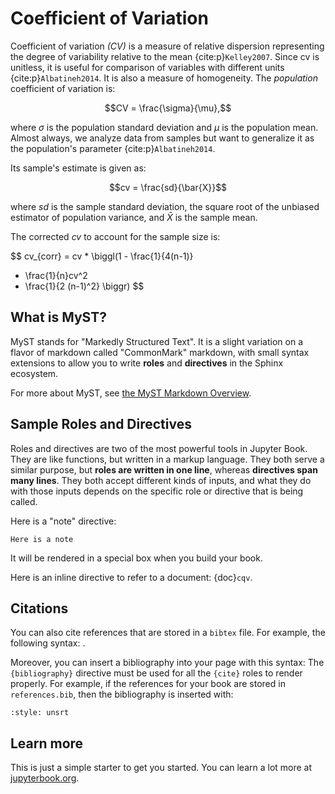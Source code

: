 # Coefficient of Variation

Coefficient of variation _($CV$)_ is a measure of relative dispersion representing the degree of variability relative to the mean {cite:p}`Kelley2007`. Since cv is unitless, it is useful for comparison of variables with different units {cite:p}`Albatineh2014`. It is also a measure of homogeneity. The _population_ coefficient of variation is:

$$CV = \frac{\sigma}{\mu},$$

where $\sigma$ is the population standard deviation and $\mu$ is the population mean. Almost always, we analyze data from samples but want to generalize it as the population's parameter {cite:p}`Albatineh2014`.

Its sample's estimate is given as:

$$cv = \frac{sd}{\bar{X}}$$

where $sd$ is the sample standard deviation, the square root of the unbiased estimator of population variance, and $\bar{X}$ is the sample mean.

The corrected _cv_ to account for the sample size is:

$$
cv_{corr} = cv * \biggl(1 - \frac{1}{4(n-1)}
+ \frac{1}{n}cv^2
+ \frac{1}{2 (n-1)^2} \biggr)
$$

## What is MyST?

MyST stands for "Markedly Structured Text". It
is a slight variation on a flavor of markdown called "CommonMark" markdown,
with small syntax extensions to allow you to write **roles** and **directives**
in the Sphinx ecosystem.

For more about MyST, see [the MyST Markdown Overview](https://jupyterbook.org/content/myst.html).

## Sample Roles and Directives

Roles and directives are two of the most powerful tools in Jupyter Book. They
are like functions, but written in a markup language. They both
serve a similar purpose, but **roles are written in one line**, whereas
**directives span many lines**. They both accept different kinds of inputs,
and what they do with those inputs depends on the specific role or directive
that is being called.

Here is a "note" directive:

```{note}
Here is a note
```

It will be rendered in a special box when you build your book.

Here is an inline directive to refer to a document: {doc}`cqv`.

## Citations

You can also cite references that are stored in a `bibtex` file. For example,
the following syntax: .

Moreover, you can insert a bibliography into your page with this syntax:
The `{bibliography}` directive must be used for all the `{cite}` roles to
render properly.
For example, if the references for your book are stored in `references.bib`,
then the bibliography is inserted with:

```{bibliography}
:style: unsrt
```

## Learn more

This is just a simple starter to get you started.
You can learn a lot more at [jupyterbook.org](https://jupyterbook.org).
